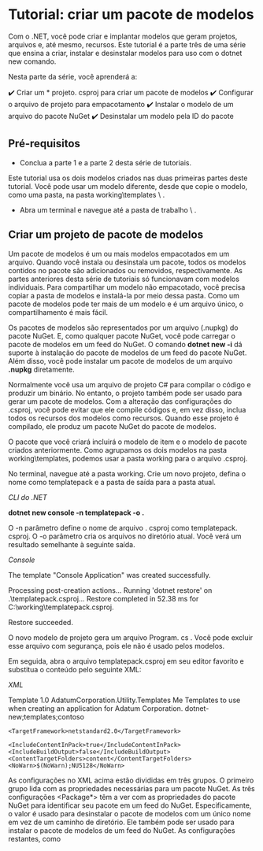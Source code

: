 # Tutorial: criar um pacote de modelos

Com o .NET, você pode criar e implantar modelos que geram projetos, arquivos e, até mesmo, recursos. Este tutorial é a parte três de uma série que ensina a criar, instalar e desinstalar modelos para uso com o dotnet new comando.

Nesta parte da série, você aprenderá a:

:heavy_check_mark: Criar um * projeto. csproj para criar um pacote de modelos
:heavy_check_mark: Configurar o arquivo de projeto para empacotamento
:heavy_check_mark: Instalar o modelo de um arquivo do pacote NuGet
:heavy_check_mark: Desinstalar um modelo pela ID do pacote

## Pré-requisitos

- Conclua a parte 1 e a parte 2 desta série de tutoriais.

Este tutorial usa os dois modelos criados nas duas primeiras partes deste tutorial. Você pode usar um modelo diferente, desde que copie o modelo, como uma pasta, na pasta working\templates \ .

- Abra um terminal e navegue até a pasta de trabalho \ .

## Criar um projeto de pacote de modelos

Um pacote de modelos é um ou mais modelos empacotados em um arquivo. Quando você instala ou desinstala um pacote, todos os modelos contidos no pacote são adicionados ou removidos, respectivamente. As partes anteriores desta série de tutoriais só funcionavam com modelos individuais. Para compartilhar um modelo não empacotado, você precisa copiar a pasta de modelos e instalá-la por meio dessa pasta. Como um pacote de modelos pode ter mais de um modelo e é um arquivo único, o compartilhamento é mais fácil.

Os pacotes de modelos são representados por um arquivo (.nupkg) do pacote NuGet. E, como qualquer pacote NuGet, você pode carregar o pacote de modelos em um feed do NuGet. O comando **dotnet new -i** dá suporte à instalação do pacote de modelos de um feed do pacote NuGet. Além disso, você pode instalar um pacote de modelos de um arquivo **.nupkg** diretamente.

Normalmente você usa um arquivo de projeto C# para compilar o código e produzir um binário. No entanto, o projeto também pode ser usado para gerar um pacote de modelos. Com a alteração das configurações do .csproj, você pode evitar que ele compile códigos e, em vez disso, inclua todos os recursos dos modelos como recursos. Quando esse projeto é compilado, ele produz um pacote NuGet do pacote de modelos.

O pacote que você criará incluirá o modelo de item e o modelo de pacote criados anteriormente. Como agrupamos os dois modelos na pasta working\templates\, podemos usar a pasta working para o arquivo .csproj.

No terminal, navegue até a pasta working. Crie um novo projeto, defina o nome como templatepack e a pasta de saída para a pasta atual.

*CLI do .NET*

**dotnet new console -n templatepack -o .**

O -n parâmetro define o nome de arquivo . csproj como templatepack. csproj. O -o parâmetro cria os arquivos no diretório atual. Você verá um resultado semelhante à seguinte saída.

*Console*

The template "Console Application" was created successfully.

Processing post-creation actions...
Running 'dotnet restore' on .\templatepack.csproj...
  Restore completed in 52.38 ms for C:\working\templatepack.csproj.

Restore succeeded.

O novo modelo de projeto gera um arquivo Program. cs . Você pode excluir esse arquivo com segurança, pois ele não é usado pelos modelos.

Em seguida, abra o arquivo templatepack.csproj em seu editor favorito e substitua o conteúdo pelo seguinte XML:

*XML*

<Project Sdk="Microsoft.NET.Sdk">

  <PropertyGroup>
    <PackageType>Template</PackageType>
    <PackageVersion>1.0</PackageVersion>
    <PackageId>AdatumCorporation.Utility.Templates</PackageId>
    <Title>AdatumCorporation Templates</Title>
    <Authors>Me</Authors>
    <Description>Templates to use when creating an application for Adatum Corporation.</Description>
    <PackageTags>dotnet-new;templates;contoso</PackageTags>

    <TargetFramework>netstandard2.0</TargetFramework>

    <IncludeContentInPack>true</IncludeContentInPack>
    <IncludeBuildOutput>false</IncludeBuildOutput>
    <ContentTargetFolders>content</ContentTargetFolders>
    <NoWarn>$(NoWarn);NU5128</NoWarn>
  </PropertyGroup>

  <ItemGroup>
    <Content Include="templates\**\*" Exclude="templates\**\bin\**;templates\**\obj\**" />
    <Compile Remove="**\*" />
  </ItemGroup>

</Project>

As configurações <PropertyGroup> no XML acima estão divididas em três grupos. O primeiro grupo lida com as propriedades necessárias para um pacote NuGet. As três configurações <Package*> têm a ver com as propriedades do pacote NuGet para identificar seu pacote em um feed do NuGet. Especificamente, o valor <PackageId> é usado para desinstalar o pacote de modelos com um único nome em vez de um caminho de diretório. Ele também pode ser usado para instalar o pacote de modelos de um feed do NuGet. As configurações restantes, como <Title> e <PackageTags>, têm a ver com os metadados exibidos no feed do NuGet. Para saber mais sobre as configurações do NuGet, confira Propriedades do NuGet e do MSBuild.

A configuração <TargetFramework> deve ser definida para que o MSBuild seja executado corretamente quando você executar o comando do pacote para compilar e empacotar o projeto.

As próximas três configurações devem ser feitas com a configuração correta do projeto para incluir os modelos na pasta apropriada no pacote NuGet quando ele é criado.

A última configuração suprime uma mensagem de aviso que não se aplica aos projetos do pacote de modelos.

O <ItemGroup> contém duas configurações. Primeiro, a configuração <Content> inclui tudo que se encontra na pasta templates como conteúdo. Ele também é configurado para excluir a pasta bin ou obj para evitar que qualquer código compilado (se você testou e compilou seus modelos) seja incluído. Segundo, a configuração <Compile> exclui a compilação de todos os arquivos de código, independentemente de onde eles estejam localizados. Essa configuração impede que o projeto usado para criar um pacote de modelos tente compilar o código na hierarquia de pastas templates.

## Compilar e instalar

Salve o arquivo de projeto. Antes de criar o pacote de modelos, verifique se a estrutura de pastas está correta. Qualquer modelo que você deseja empacotar deve ser colocado na pasta modelos , em sua própria pasta. A estrutura de pastas deve ser semelhante à seguinte:

*Console*

working
│   templatepack.csproj
└───templates
    ├───extensions
    │   └───.template.config
    │           template.json
    └───consoleasync
        └───.template.config
                template.json

A pasta modelos tem duas pastas: extensões e consoleasync.

No terminal, na pasta de trabalho , execute o dotnet pack comando. Esse comando cria seu projeto e cria um pacote NuGet na pasta working\bin\Debug , conforme indicado pela seguinte saída:

*Console*

C:\working> dotnet pack

Microsoft (R) Build Engine version 16.8.0+126527ff1 for .NET
Copyright (C) Microsoft Corporation. All rights reserved.

  Restore completed in 123.86 ms for C:\working\templatepack.csproj.

  templatepack -> C:\working\bin\Debug\netstandard2.0\templatepack.dll
  Successfully created package 'C:\working\bin\Debug\AdatumCorporation.Utility.Templates.1.0.0.nupkg'.

Em seguida, instale o arquivo do pacote de modelos com o comando dotnet new -i PATH_TO_NUPKG_FILE.

*Console*

C:\working> dotnet new -i C:\working\bin\Debug\AdatumCorporation.Utility.Templates.1.0.0.nupkg
Usage: new [options]

Options:
  -h, --help          Displays help for this command.
  -l, --list          Lists templates containing the specified name. If no name is specified, lists all templates.

... cut to save space ...

Templates                                         Short Name               Language          Tags
--------------------------------------------      -------------------      ------------      ----------------------
Example templates: string extensions              stringext                [C#]              Common/Code
Console Application                               console                  [C#], F#, VB      Common/Console
Example templates: async project                  consoleasync             [C#]              Common/Console/C#9
Class library                                     classlib                 [C#], F#, VB      Common/Library
Se você baixou o pacote NuGet para um feed do NuGet, é possível usar o comando dotnet new -i PACKAGEID, em que PACKAGEID é igual à configuração <PackageId> do arquivo .csproj. Essa ID do pacote é igual ao identificador do pacote NuGet.

## Desinstalar o pacote de modelos

Não importa como você instalou o pacote de modelos, seja com o arquivo .nupkg diretamente ou com o feed do NuGet, a remoção de um pacote de modelos é igual. Use o <PackageId> do modelo que você deseja desinstalar. Você pode obter uma lista de modelos instalados executando o comando dotnet new -u.

*CLI do .NET*

C:\working> dotnet new -u

Template Instantiation Commands for .NET Core CLI

Currently installed items:
  Microsoft.DotNet.Common.ProjectTemplates.2.2
    Details:
      NuGetPackageId: Microsoft.DotNet.Common.ProjectTemplates.2.2
      Version: 1.0.2-beta4
      Author: Microsoft
    Templates:
      Class library (classlib) C#
      Class library (classlib) F#
      Class library (classlib) VB
      Console Application (console) C#
      Console Application (console) F#
      Console Application (console) VB
    Uninstall Command:
      dotnet new -u Microsoft.DotNet.Common.ProjectTemplates.2.2

... cut to save space ...

  AdatumCorporation.Utility.Templates
    Details:
      NuGetPackageId: AdatumCorporation.Utility.Templates
      Version: 1.0.0
      Author: Me
    Templates:
      Example templates: async project (consoleasync) C#
      Example templates: string extensions (stringext) C#
    Uninstall Command:
      dotnet new -u AdatumCorporation.Utility.Templates

Execute dotnet new -u AdatumCorporation.Utility.Templates para desinstalar o modelo. O comando dotnet new gerará informações de ajuda que devem omitir os modelos que você instalou anteriormente.

Parabéns! você instalou e desinstalou um pacote de modelos.

[Artigo original](https://docs.microsoft.com/pt-br/dotnet/core/tutorials/cli-templates-create-template-pack)